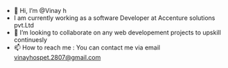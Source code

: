 - 👋 Hi, I’m @Vinay h
- I am currently working as a software Developer at Accenture solutions pvt.Ltd
- 💞️ I’m looking to collaborate on any web developement projects to upskill continuesly
- 📫 How to reach me : You can contact me via email vinayhospet.2807@gmail.com
  

<!---
Vinayh28/Vinayh28 is a ✨ special ✨ repository because its `README.md` (this file) appears on your GitHub profile.
You can click the Preview link to take a look at your changes.
--->
